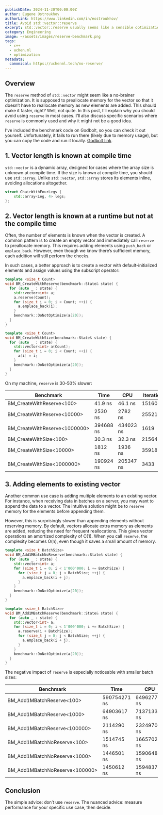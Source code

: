 ```yaml
---
publishDate: 2024-11-30T00:00:00Z
author: Eugene Ostroukhov
authorLink: https://www.linkedin.com/in/eostroukhov/
title: Avoid std::vector::reserve
excerpt: std::vector::reserve usually seems like a sensible optimization. It usually is not...
category: Engineering
image: ~/assets/images/reserve-benchmark.png
tags:
  - c++
  - uchen.ml
  - optimization
metadata:
  canonical: https://uchenml.tech/no-reserve/
---
```

## Overview

The `reserve` method of `std::vector` might seem like a no-brainer optimization.
It is supposed to preallocate memory for the vector so that it doesn’t have
to reallocate memory as new elements are added. This should make it faster,
right? Well, not quite. In this post, I’ll explain why you should avoid
using `reserve` in most cases. I’ll also discuss specific scenarios
where `reserve` is commonly used and why it might not be a good idea.

I’ve included the benchmark code on Godbolt, so you can check it out yourself.
Unfortunately, it fails to run there (likely due to memory usage), but you can
copy the code and run it locally. [Godbolt link](https://t.co/DZAj9SnYZS).

## 1. Vector length is known at compile time

`std::vector` is a dynamic array, designed for cases where the array size is
unknown at compile time. If the size is known at compile time, you should use
`std::array`. Unlike `std::vector`, `std::array` stores its elements inline,
avoiding allocations altogether.

```cpp
struct ChairWithFourLegs {
    std::array<Leg, 4> legs;
};
```

## 2. Vector length is known at a runtime but not at the compile time

Often, the number of elements is known when the vector is created. A common
pattern is to create an empty vector and immediately call `reserve`
to preallocate memory. This requires adding elements using `push_back` or
`emplace_back`. However, even though we know there’s sufficient memory, each 
addition will still perform the checks.

In such cases, a better approach is to create a vector with default-initialized
elements and assign values using the subscript operator:

```cpp
template <size_t Count>
void BM_CreateWithReserve(benchmark::State& state) {
  for (auto _ : state) {
    std::vector<int> a;
    a.reserve(Count);
    for (size_t i = 0; i < Count; ++i) {
      a.emplace_back(i);
    }
    benchmark::DoNotOptimize(a[20]);
  }
}

template <size_t Count>
void BM_CreateWithSize(benchmark::State& state) {
  for (auto _ : state) {
    std::vector<int> a(Count);
    for (size_t i = 0; i < Count; ++i) {
      a[i] = i;
    }
    benchmark::DoNotOptimize(a[20]);
  }
}
```

On my machine, `reserve` is 30–50% slower:

|Benchmark | Time | CPU | Iterations|
|-|-|-|-|
| BM_CreateWithReserve<100> | 41.9 ns | 46.1 ns | 15160914 |
| BM_CreateWithReserve<10000> | 2530 ns | 2782 ns | 255213 |
| BM_CreateWithReserve<1000000> | 394688 ns | 434023 ns | 1619 |
| BM_CreateWithSize<100> | 30.3 ns | 32.3 ns | 21564511 |
| BM_CreateWithSize<10000> | 1812 ns | 1936 ns | 359189 |
| BM_CreateWithSize<1000000> | 190924 ns | 205347 ns | 3433 |

## 3. Adding elements to existing vector

Another common use case is adding multiple elements to an existing vector. For
instance, when receiving data in batches on a server, you may want to append
the data to a vector. The intuitive solution might be to `reserve` memory for
the elements before appending them.

However, this is surprisingly slower than appending elements without
reserving memory. By default, vectors allocate extra memory as elements are
added, reducing the need for frequent reallocations. This gives vector
operations an amortized complexity of O(1). When you call `reserve`,
the complexity becomes O(n), even though it saves a small amount of memory.

```cpp
template <size_t BatchSize>
void BM_Add1MBatchNoReserve(benchmark::State& state) {
  for (auto _ : state) {
    std::vector<int> a;
    for (size_t i = 0; i < 1'000'000; i += BatchSize) {
      for (size_t j = 0; j < BatchSize; ++j) {
        a.emplace_back(i + j);
      }
    }
    benchmark::DoNotOptimize(a[20]);
  }
}

template <size_t BatchSize>
void BM_Add1MBatchReserve(benchmark::State& state) {
  for (auto _ : state) {
    std::vector<int> a;
    for (size_t i = 0; i < 1'000'000; i += BatchSize) {
      a.reserve(i + BatchSize);
      for (size_t j = 0; j < BatchSize; ++j) {
        a.emplace_back(i + j);
      }
    }
    benchmark::DoNotOptimize(a[20]);
  }
}
```

The negative impact of `reserve` is especially noticeable with smaller batch sizes:

|Benchmark | Time | CPU | Iterations|
|-|-|-|-|
| BM_Add1MBatchReserve<100> | 590754271 ns | 649627700 ns | 1 |
| BM_Add1MBatchReserve<1000> | 64903617 ns | 71371330 ns | 10 |
| BM_Add1MBatchReserve<100000> | 2114290 ns | 2324970 ns | 286 |
| BM_Add1MBatchNoReserve<100> | 1514745 ns | 1665702 ns | 404 |
| BM_Add1MBatchNoReserve<1000> | 1446501 ns | 1590648 ns | 436 |
| BM_Add1MBatchNoReserve<100000> | 1450612 ns | 1594837 ns | 440 |

## Conclusion

The simple advice: don’t use `reserve`. The nuanced advice: measure performance
for your specific use case, then decide.
